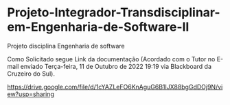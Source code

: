 # Projeto-Integrador-Transdisciplinar-em-Engenharia-de-Software-II
Projeto disciplina Engenharia de software

Como Solicitado segue Link da documentação (Acordado com o Tutor no E-mail enviado Terça-feira, 11 de Outubro de 2022 19:19 via Blackboard da Cruzeiro do Sul).

https://drive.google.com/file/d/1cYAZLeFO6KnAguG6B1lJX88bgGdDOj9N/view?usp=sharing
